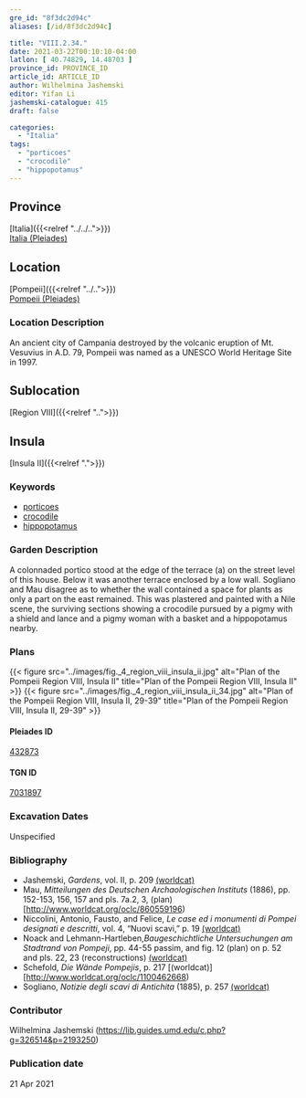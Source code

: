 ```yaml
---
gre_id: "8f3dc2d94c"
aliases: [/id/8f3dc2d94c]

title: "VIII.2.34."
date: 2021-03-22T00:10:10-04:00
latlon: [ 40.74829, 14.48703 ]
province_id: PROVINCE_ID
article_id: ARTICLE_ID
author: Wilhelmina Jashemski
editor: Yifan Li
jashemski-catalogue: 415
draft: false

categories:
  - "Italia"
tags:
  - "porticoes"
  - "crocodile"
  - "hippopotamus"
---
```


## Province
[Italia]({{<relref "../../..">}}) \
[Italia (Pleiades)](https://pleiades.stoa.org/places/1052)

## Location
[Pompeii]({{<relref "../..">}}) \
[Pompeii (Pleiades)](https://pleiades.stoa.org/places/433032)

### Location Description
An ancient city of Campania destroyed by the volcanic eruption of Mt. Vesuvius in A.D. 79, Pompeii was named as a UNESCO World Heritage Site in 1997.

## Sublocation
[Region VIII]({{<relref "..">}})

## Insula
[Insula II]({{<relref ".">}})

### Keywords
 - [porticoes](http://vocab.getty.edu/page/aat/300004145)
 - [crocodile](http://vocab.getty.edu/page/aat/300250293)
 - [hippopotamus](http://vocab.getty.edu/page/aat/300310418)


### Garden Description
A colonnaded portico stood at the edge of the terrace (a) on the street level of this house. Below it was another terrace enclosed by a low wall. Sogliano and Mau disagree as to whether the wall contained a space for plants as only a part on the east remained.  This was plastered and painted with a Nile scene, the surviving sections showing a crocodile pursued by a pigmy with a shield and lance and a pigmy woman with a basket and a hippopotamus nearby.

### Plans
{{< figure src="../images/fig._4_region_viii_insula_ii.jpg" alt="Plan of the Pompeii Region VIII, Insula II" title="Plan of the Pompeii Region VIII, Insula II" >}}
{{< figure src="../images/fig._4_region_viii_insula_ii_34.jpg" alt="Plan of the Pompeii Region VIII, Insula II, 29-39" title="Plan of the Pompeii Region VIII, Insula II, 29-39" >}}

#### Pleiades ID
[432873](https://pleiades.stoa.org/places/538911200)

#### TGN ID
[7031897](http://vocab.getty.edu/page/tgn/2053030)


###  Excavation Dates
Unspecified

### Bibliography
* Jashemski, *Gardens*, vol. II, p. 209 [(worldcat)](http://www.worldcat.org/oclc/1113367431)
* Mau, *Mitteilungen des Deutschen Archaologischen Instituts* (1886), pp. 152-153, 156, 157 and pls. 7a.2, 3, (plan) [http://www.worldcat.org/oclc/860559196)
* Niccolini, Antonio, Fausto, and Felice, *Le case ed i monumenti di Pompei designati e descritti*, vol. 4, “Nuovi scavi,” p. 19 [(worldcat)](http://www.worldcat.org/oclc/906755593)
* Noack and Lehmann-Hartleben,*Baugeschichtliche Untersuchungen am Stadtrand von Pompeji*, pp. 44-55 passim, and fig. 12 (plan) on p. 52 and pls. 22, 23 (reconstructions) [(worldcat)](http://www.worldcat.org/oclc/486835478)
* Schefold, *Die Wände Pompejis*, p. 217 [(worldcat)][http://www.worldcat.org/oclc/1100462668)
* Sogliano, *Notizie degli scavi di Antichita* (1885), p. 257 [(worldcat)](http://www.worldcat.org/oclc/46875519)


### Contributor
Wilhelmina Jashemski (https://lib.guides.umd.edu/c.php?g=326514&p=2193250)

### Publication date

21 Apr 2021
